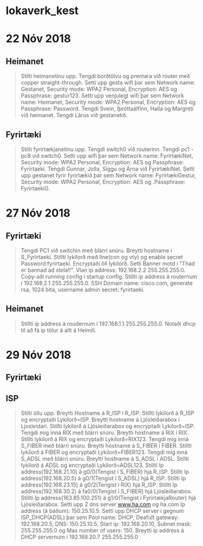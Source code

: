 # lokaverk_kest

# 22 Nóv 2018
## Heimanet
> Stilti heimanetinu upp. 
> Tengdi borðtölvu og prentara við router með copper straight-through.
> Setti upp gesta wifi þar sem Network name: Gestanet, Security mode: WPA2 Personal, Encryption: AES og Passphrase: gestur123.
> Setti upp venjulegt wifi þar sem Network name: Heimanet, Security mode: WPA2 Personal, Encryption: AES og Passphrase: Password.
> Tengdi Svein, Íþróttaálfinn, Halla og Margréti við heimanet.
> Tengdi Lárus við gestanetið.

## Fyrirtæki
> Stilti fyrirtækjanetinu upp.
> Tengdi switch0 við routerinn.
> Tengdi pc1 - pc8 við switch0.
> Setti upp wifi þar sem Network name: FyrirtækiNet, Security mode: WPA2 Personal, Encryption: AES og Passphrase: Fyrirtaeki.
> Tengdi Gunnar, Jolla, Siggu og Árna við FyrirtækiNet.
> Setti upp gestanet fyrir fyrirtækið þar sem Network name: FyrirtækiGestur, Security mode: WPA2 Personal, Encryption: AES og .Passphrase: FyrirtaekiG.

# 27 Nóv 2018
## Fyrirtæki
> Tengdi PC1 við switchin með blárri snúru.
> Breytti hostname í S_Fyrirtaeki.
> Stillti lykilorð með line(con og vty) og enable secret Password:fyrirtaeki.
> Encryptaði öll lykilorð.
> Setti Banner motd í "Thad er bannad ad stela!!".
> Vlan ip address: 192.168.2.2 255.255.255.0.
> Copy-aði running config í startup config.
> Stillti ip address á routernum í 192.168.2.1 255.255.255.0.
> SSH Domain name: cisco.com, generate rsa, 1024 bita, username admin secret: fyrirtaeki.

## Heimanet
> Stillti ip address á roudernum í 192.168.1.1 255.255.255.0.
> Notaði dhcp til að fá ip tölur á allt á Heimili.

# 29 Nóv 2018
## Fyrirtæki
>

## ISP
> Stilti öllu upp.
> Breytti Hostname á R_ISP í R_ISP.
> Stillti lykilorð á R_ISP og encryptaði Lykilorð=ISP.
> Breytti hostname á Ljósleiðarabox í Ljosleidari.
> Stillti lykilorð á Ljósleiðarabox og encryptaði Lykilorð=ISP.
> Tengdi mig inná RIX með blárri snúru.
> Breytti hostname á RIX í RIX.
> Stillti lykilorð á RIX og encryptaði Lykilorð=RIX123.
> Tengdi mig inná S_FIBER með blárri snúru.
> Breytti hostname á S_FIBER í FIBER.
> Stillti lykilorð á FIBER og encryptaði Lykilorð=FIBER123.
> Tengdi mig inná S_ADSL með blárri snúru.
> Breytti hostname á S_ADSL í ADSL.
> Stillti lykilorð á ADSL og encryptaði Lykilorð=ADSL123.
> Stillti Ip address(192.168.21.10) á g0/0(Tengist í S_FIBER) hjá R_ISP.
> Stillti Ip address(192.168.20.5) á g0/1(Tengist í S_ADSL) hjá R_ISP.
> Stillti Ip address(192.168.23.15) á g0/2(Tengist í RIX) hjá R_ISP.
> Stillti Ip address(192.168.30.2) á fa0/0(Tengist í S_FIBER) hjá Ljósleiðarabox.
> Stillti Ip address(163.85.100.251) á g1/0(Tengist í FyrirtækjaRouter) hjá Ljósleiðarabox.
> Setti upp 2 dns server www.ha.com og ha.com Ip address (á báðum): 150.25.10.5.
> Setti upp DHCP server í gegnum ISP_DHCP(ADSL) þar sem Pool name: DHCP, Deafult gateway: 192.168.20.5, DNS: 150.25.10.5, Start ip: 192.168.20.10, Subnet mask: 255.255.255.0 og Max number of users: 150.
> Breytti ip address á DHCP servernum í 192.168.20.7 255.255.255.0
